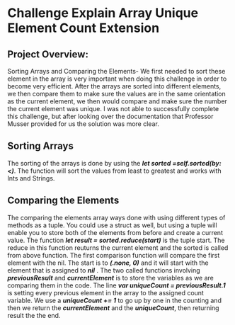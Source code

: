 # Challenge Explain Array Unique Element Count Extension

## Project Overview:
Sorting Arrays and Comparing the Elements- We first needed to sort these element in the array is very important when doing this challenge in order to become very efficient. After the arrays are sorted into different elements, we then compare them to make sure the values are in the same orientation as the current element, we then would compare and make sure the number the current element was unique. I was not able to successfully complete this challenge, but after looking over the documentation that Professor Musser provided for us the solution was more clear.

## Sorting Arrays
The sorting of the arrays is done by using the ***let sorted =self.sorted(by: <)***. The function will sort the values from least to greatest and works with Ints and Strings.

## Comparing the Elements
The comparing the elements array ways done with using different types of methods as a tuple. You could use a struct as well, but using a tuple will enable you to store both of the elements from before and create a current value. The function ***let result = sorted.reduce(start)*** is the tuple start. The reduce in this function reuturns the current element and the sorted is called from above function. The first comparison function will compare the first element with the nil. The start is to ***(.none, 0)*** and it will start with the element that is assigned to ***nil*** . The two called functions involving ***previousResult*** and ***currentElement*** is to store the variables as we are comparing them in the code. The line ***var uniqueCount = previousResult.1*** is setting every previous element in the array to the assigned count variable. We use a ***uniqueCount += 1*** to go up by one in the counting and then we return the ***currentElement*** and the ***uniqueCount***, then returning result the the end.
